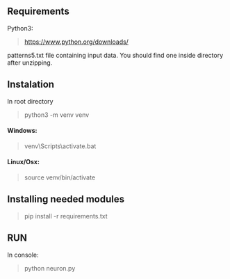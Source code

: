 ## Requirements 

Python3:

> https://www.python.org/downloads/

patterns5.txt file containing input data. You should find one inside directory after unzipping. 

## Instalation

In root directory

> python3 -m venv venv

#### Windows:

> venv\Scripts\activate.bat

#### Linux/Osx:

> source venv/bin/activate

## Installing needed modules
> pip install -r requirements.txt



## RUN
In console:
> python neuron.py
